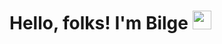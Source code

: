 # Hello, folks! I'm Bilge <img src="https://raw.githubusercontent.com/MartinHeinz/MartinHeinz/master/wave.gif" width="30px">

